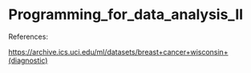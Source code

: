 # Programming_for_data_analysis_II

References:

https://archive.ics.uci.edu/ml/datasets/breast+cancer+wisconsin+(diagnostic)